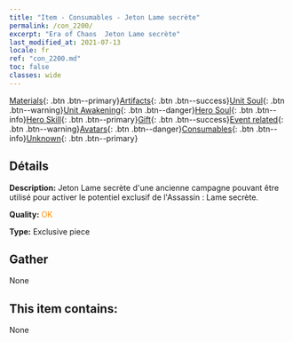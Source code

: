 ```yaml
---
title: "Item - Consumables - Jeton Lame secrète"
permalink: /con_2200/
excerpt: "Era of Chaos  Jeton Lame secrète"
last_modified_at: 2021-07-13
locale: fr
ref: "con_2200.md"
toc: false
classes: wide
---
```

 [Materials](/ItemsFR/){: .btn .btn--primary}[Artifacts](/ItemsFR/Artifacts/){: .btn .btn--success}[Unit Soul](/ItemsFR/UnitSoul/){: .btn .btn--warning}[Unit Awakening](/ItemsFR/UnitAwakening/){: .btn .btn--danger}[Hero Soul](/ItemsFR/HeroSoul/){: .btn .btn--info}[Hero Skill](/ItemsFR/HeroSkill/){: .btn .btn--primary}[Gift](/ItemsFR/Gift/){: .btn .btn--success}[Event related](/ItemsFR/Events/){: .btn .btn--warning}[Avatars](/ItemsFR/Avatars/){: .btn .btn--danger}[Consumables](/ItemsFR/Consumables/){: .btn .btn--info}[Unknown](/ItemsFR/Unknown/){: .btn .btn--primary}

## Détails
 **Description:** Jeton Lame secrète d'une ancienne campagne pouvant être utilisé pour activer le potentiel exclusif de l'Assassin : Lame secrète.

 **Quality:** <span style="color: #FF8C00">OK</span>

 **Type:** Exclusive piece

## Gather

  None

## This item contains:

  None


